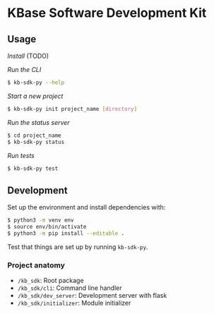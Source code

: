 # KBase Software Development Kit

## Usage

_Install_ (TODO)

_Run the CLI_

```sh
$ kb-sdk-py --help
```

_Start a new project_

```sh
$ kb-sdk-py init project_name [directory]
```

_Run the status server_

```sh
$ cd project_name
$ kb-sdk-py status
```

_Run tests_

```sh
$ kb-sdk-py test
```

## Development

Set up the environment and install dependencies with:

```sh
$ python3 -m venv env
$ source env/bin/activate
$ python3 -m pip install --editable .
```

Test that things are set up by running `kb-sdk-py`.

### Project anatomy

* `/kb_sdk`: Root package
* `/kb_sdk/cli`: Command line handler
* `/kb_sdk/dev_server`: Development server with flask
* `/kb_sdk/initializer`: Module initializer
